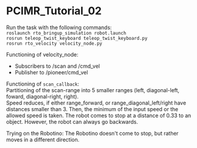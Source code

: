 # PCIMR_Tutorial_02

Run the task with the following commands: </br>
`roslaunch rto_bringup_simulation robot.launch` </br>
`rosrun teleop_twist_keyboard teleop_twist_keyboard.py` </br>
`rosrun rto_velocity velocity_node.py`  

Functioning of velocity_node:  
- Subscribers to /scan and /cmd_vel  
- Publisher to /pioneer/cmd_vel  

Functioning of `scan_callback`:  
Partitioning of the scan-range into 5 smaller ranges (left, diagonal-left, foward, diagonal-right, right).  
Speed reduces, if either range_forward, or range_diagonal_left/right have distances smaller than 3. Then, the minimum of the input speed or the allowed speed is taken. The robot comes to stop at a distance of 0.33 to an object. However, the robot can always go backwards. 

Trying on the Robotino: 
The Robotino doesn't come to stop, but rather moves in a different direction.



